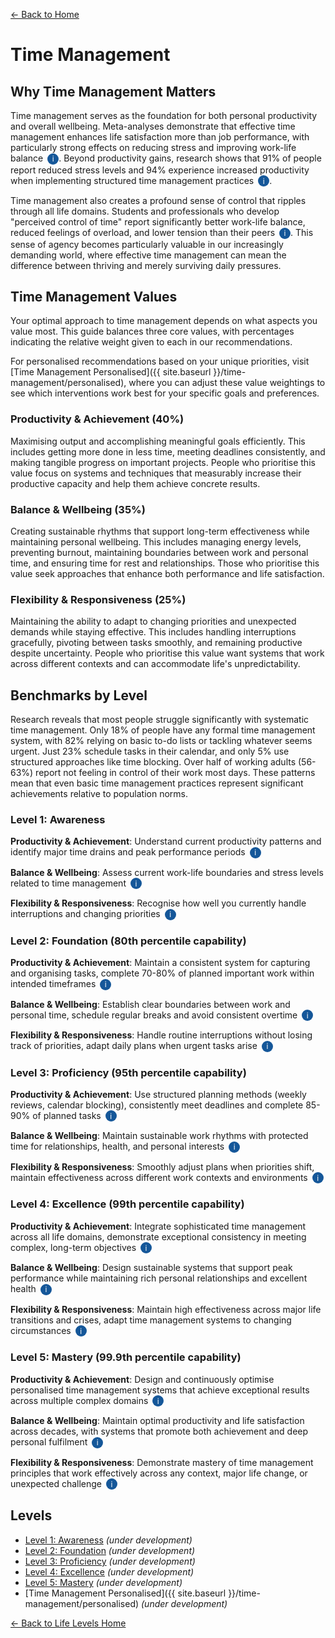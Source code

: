 [← Back to Home](../)
# Time Management

## Why Time Management Matters

Time management serves as the foundation for both personal productivity and overall wellbeing. Meta-analyses demonstrate that effective time management enhances life satisfaction more than job performance, with particularly strong effects on reducing stress and improving work-life balance <span class="info-icon" onclick="showReasoning('research-key-1')">i</span>. Beyond productivity gains, research shows that 91% of people report reduced stress levels and 94% experience increased productivity when implementing structured time management practices <span class="info-icon" onclick="showReasoning('research-key-2')">i</span>.

Time management also creates a profound sense of control that ripples through all life domains. Students and professionals who develop "perceived control of time" report significantly better work-life balance, reduced feelings of overload, and lower tension than their peers <span class="info-icon" onclick="showReasoning('research-key-3')">i</span>. This sense of agency becomes particularly valuable in our increasingly demanding world, where effective time management can mean the difference between thriving and merely surviving daily pressures.

## Time Management Values

Your optimal approach to time management depends on what aspects you value most. This guide balances three core values, with percentages indicating the relative weight given to each in our recommendations.

For personalised recommendations based on your unique priorities, visit [Time Management Personalised]({{ site.baseurl }}/time-management/personalised), where you can adjust these value weightings to see which interventions work best for your specific goals and preferences.

### Productivity & Achievement (40%)
Maximising output and accomplishing meaningful goals efficiently. This includes getting more done in less time, meeting deadlines consistently, and making tangible progress on important projects. People who prioritise this value focus on systems and techniques that measurably increase their productive capacity and help them achieve concrete results.

### Balance & Wellbeing (35%)
Creating sustainable rhythms that support long-term effectiveness while maintaining personal wellbeing. This includes managing energy levels, preventing burnout, maintaining boundaries between work and personal time, and ensuring time for rest and relationships. Those who prioritise this value seek approaches that enhance both performance and life satisfaction.

### Flexibility & Responsiveness (25%)
Maintaining the ability to adapt to changing priorities and unexpected demands while staying effective. This includes handling interruptions gracefully, pivoting between tasks smoothly, and remaining productive despite uncertainty. People who prioritise this value want systems that work across different contexts and can accommodate life's unpredictability.

## Benchmarks by Level

Research reveals that most people struggle significantly with systematic time management. Only 18% of people have any formal time management system, with 82% relying on basic to-do lists or tackling whatever seems urgent. Just 23% schedule tasks in their calendar, and only 5% use structured approaches like time blocking. Over half of working adults (56-63%) report not feeling in control of their work most days. These patterns mean that even basic time management practices represent significant achievements relative to population norms.

### Level 1: Awareness

**Productivity & Achievement**: Understand current productivity patterns and identify major time drains and peak performance periods <span class="info-icon" onclick="showReasoning('level1-productivity')">i</span>

**Balance & Wellbeing**: Assess current work-life boundaries and stress levels related to time management <span class="info-icon" onclick="showReasoning('level1-balance')">i</span>

**Flexibility & Responsiveness**: Recognise how well you currently handle interruptions and changing priorities <span class="info-icon" onclick="showReasoning('level1-flexibility')">i</span>

### Level 2: Foundation (80th percentile capability)

**Productivity & Achievement**: Maintain a consistent system for capturing and organising tasks, complete 70-80% of planned important work within intended timeframes <span class="info-icon" onclick="showReasoning('level2-productivity')">i</span>

**Balance & Wellbeing**: Establish clear boundaries between work and personal time, schedule regular breaks and avoid consistent overtime <span class="info-icon" onclick="showReasoning('level2-balance')">i</span>

**Flexibility & Responsiveness**: Handle routine interruptions without losing track of priorities, adapt daily plans when urgent tasks arise <span class="info-icon" onclick="showReasoning('level2-flexibility')">i</span>

### Level 3: Proficiency (95th percentile capability)

**Productivity & Achievement**: Use structured planning methods (weekly reviews, calendar blocking), consistently meet deadlines and complete 85-90% of planned tasks <span class="info-icon" onclick="showReasoning('level3-productivity')">i</span>

**Balance & Wellbeing**: Maintain sustainable work rhythms with protected time for relationships, health, and personal interests <span class="info-icon" onclick="showReasoning('level3-balance')">i</span>

**Flexibility & Responsiveness**: Smoothly adjust plans when priorities shift, maintain effectiveness across different work contexts and environments <span class="info-icon" onclick="showReasoning('level3-flexibility')">i</span>

### Level 4: Excellence (99th percentile capability)

**Productivity & Achievement**: Integrate sophisticated time management across all life domains, demonstrate exceptional consistency in meeting complex, long-term objectives <span class="info-icon" onclick="showReasoning('level4-productivity')">i</span>

**Balance & Wellbeing**: Design sustainable systems that support peak performance while maintaining rich personal relationships and excellent health <span class="info-icon" onclick="showReasoning('level4-balance')">i</span>

**Flexibility & Responsiveness**: Maintain high effectiveness across major life transitions and crises, adapt time management systems to changing circumstances <span class="info-icon" onclick="showReasoning('level4-flexibility')">i</span>

### Level 5: Mastery (99.9th percentile capability)

**Productivity & Achievement**: Design and continuously optimise personalised time management systems that achieve exceptional results across multiple complex domains <span class="info-icon" onclick="showReasoning('level5-productivity')">i</span>

**Balance & Wellbeing**: Maintain optimal productivity and life satisfaction across decades, with systems that promote both achievement and deep personal fulfilment <span class="info-icon" onclick="showReasoning('level5-balance')">i</span>

**Flexibility & Responsiveness**: Demonstrate mastery of time management principles that work effectively across any context, major life change, or unexpected challenge <span class="info-icon" onclick="showReasoning('level5-flexibility')">i</span>

## Levels

- [Level 1: Awareness](level-1) *(under development)*
- [Level 2: Foundation](level-2) *(under development)*
- [Level 3: Proficiency](level-3) *(under development)*
- [Level 4: Excellence](level-4) *(under development)*
- [Level 5: Mastery](level-5) *(under development)*
- [Time Management Personalised]({{ site.baseurl }}/time-management/personalised) *(under development)*

[← Back to Life Levels Home](../)

<style>
.info-icon {
    background-color: #155799;
    color: white;
    border-radius: 50%;
    width: 18px;
    height: 18px;
    display: inline-flex;
    align-items: center;
    justify-content: center;
    font-size: 12px;
    cursor: pointer;
    transition: background-color 0.3s;
    user-select: none;
    margin-left: 3px;
}

.info-icon:hover {
    background-color: #0d47a1;
}

.reasoning-popup {
    display: none;
    position: fixed;
    top: 50%;
    left: 50%;
    transform: translate(-50%, -50%);
    background: white;
    border: 1px solid #ddd;
    border-radius: 8px;
    padding: 20px;
    max-width: 500px;
    width: 90%;
    box-shadow: 0 4px 20px rgba(0,0,0,0.15);
    z-index: 1000;
}

.reasoning-popup.visible {
    display: block;
}

.popup-header {
    font-weight: bold;
    margin-bottom: 10px;
    color: #155799;
}

.popup-close {
    position: absolute;
    top: 10px;
    right: 15px;
    background: none;
    border: none;
    font-size: 20px;
    cursor: pointer;
    color: #666;
}

.popup-close:hover {
    color: #333;
}

.popup-overlay {
    display: none;
    position: fixed;
    top: 0;
    left: 0;
    width: 100%;
    height: 100%;
    background: rgba(0,0,0,0.5);
    z-index: 999;
}

.popup-overlay.visible {
    display: block;
}
</style>

<!-- Popup overlay -->
<div class="popup-overlay" id="popupOverlay" onclick="hideReasoning()"></div>

<!-- Reasoning popup -->
<div class="reasoning-popup" id="reasoningPopup">
    <button class="popup-close" onclick="hideReasoning()">×</button>
    <div class="popup-header" id="popupHeader"></div>
    <div id="popupContent"></div>
</div>

<script>
// Research data for info buttons
const researchData = {
    'research-key-1': {
        title: 'Time Management and Wellbeing Research',
        content: 'A comprehensive meta-analysis of 158 studies (n = 53,957) found that time management enhances wellbeing, particularly life satisfaction, more than academic and job performance. The effect on life satisfaction was 72% stronger than that on job satisfaction, challenging assumptions that time management is primarily a work skill. <a href="https://www.ncbi.nlm.nih.gov/pmc/articles/PMC7799745/" target="_blank">View study</a>'
    },
    'research-key-2': {
        title: 'Time Management Benefits Research', 
        content: 'Timewatch research surveying 382 employees found that 94% agree better time management increases productivity and 91% say it reduces stress at work. Additional studies show that people using time tracking report feeling in control 5 days a week (43%) compared to only 26% of those without structured systems. <a href="https://www.timewatch.com/blog/time-management-statistics/" target="_blank">View study</a>'
    },
    'research-key-3': {
        title: 'Perceived Control and Time Management',
        content: 'Research by Macan et al. found that the most significant aspect of time management is "Perceived Control of Time." Students and workers who perceived they were in control of their time reported significantly greater work-life balance, lower sense of work overload, and less tension than their peers. <a href="https://journals.sagepub.com/doi/full/10.1177/2158244018824506" target="_blank">View study</a>'
    },
    // Level 1 - Awareness
    'level1-productivity': {
        title: 'Level 1 Productivity Reasoning',
        content: 'Level 1 focuses on assessment only. Research shows most people (82%) lack structured time management systems and struggle to identify their productivity patterns. This awareness stage helps establish baseline understanding before implementing any changes.'
    },
    'level1-balance': {
        title: 'Level 1 Balance Reasoning', 
        content: 'Assessment of current work-life boundaries. Studies show that 71% of knowledge workers experienced burnout, often due to poor time boundaries. Level 1 involves recognising these patterns without yet implementing solutions.'
    },
    'level1-flexibility': {
        title: 'Level 1 Flexibility Reasoning',
        content: 'Understanding current response patterns to interruptions and changes. Research indicates people are interrupted 275 times per day on average. Level 1 involves recognising how these interruptions currently affect your work.'
    },
    
    // Level 2 - Foundation (80th percentile)
    'level2-productivity': {
        title: 'Level 2 Productivity Reasoning',
        content: 'Research shows only 23% of people schedule tasks in calendars, and only 18% have formal time management systems. Maintaining consistent task capture and completing 70-80% of planned work represents top 20% achievement, as most people struggle with basic organisation.'
    },
    'level2-balance': {
        title: 'Level 2 Balance Reasoning',
        content: 'Studies indicate 32% cite inability to disconnect as a primary burnout cause. Establishing clear work-life boundaries and regular breaks represents significant achievement, as most people work without structured rest periods.'
    },
    'level2-flexibility': {
        title: 'Level 2 Flexibility Reasoning',
        content: 'Research shows people experience 275 interruptions daily, with 25 minutes needed to refocus after each interruption. Successfully handling routine interruptions without losing priorities represents top 20% capability in maintaining focus.'
    },
    
    // Level 3 - Proficiency (95th percentile)
    'level3-productivity': {
        title: 'Level 3 Productivity Reasoning',
        content: 'Only 5% of people use structured methods like time blocking, and studies show structured goal-setters are 10x more likely to achieve objectives. Completing 85-90% of planned tasks consistently represents top 5% achievement given that most people complete far less of their intended work.'
    },
    'level3-balance': {
        title: 'Level 3 Balance Reasoning',
        content: 'Research indicates sustainable work rhythms with protected personal time are rare, with most people struggling to maintain boundaries. Creating systems that support both productivity and personal relationships represents top 5% achievement in work-life integration.'
    },
    'level3-flexibility': {
        title: 'Level 3 Flexibility Reasoning',
        content: 'Studies show most people struggle when priorities shift, with only 26% resolving conflicts quickly and effectively. Maintaining effectiveness across different contexts while adapting smoothly to changes represents top 5% adaptability skills.'
    },
    
    // Level 4 - Excellence (99th percentile)
    'level4-productivity': {
        title: 'Level 4 Productivity Reasoning',
        content: 'Research shows only 8% of people successfully achieve their goals consistently. Integrating sophisticated time management across all life domains while meeting complex long-term objectives represents top 1% achievement, requiring advanced planning and execution skills.'
    },
    'level4-balance': {
        title: 'Level 4 Balance Reasoning',
        content: 'Studies indicate maintaining peak performance while sustaining excellent relationships and health is extremely rare. This level represents mastery of sustainable high performance that only 1% achieve, avoiding the common trap of sacrificing health or relationships for productivity.'
    },
    'level4-flexibility': {
        title: 'Level 4 Flexibility Reasoning',
        content: 'Research shows most people struggle significantly during major life transitions. Maintaining high effectiveness across life crises and major changes represents top 1% resilience and adaptability, as evidenced by how few people successfully navigate major changes without significant productivity loss.'
    },
    
    // Level 5 - Mastery (99.9th percentile)
    'level5-productivity': {
        title: 'Level 5 Productivity Reasoning',
        content: 'Designing and optimising personalised time management systems that achieve exceptional results across multiple domains represents mastery achieved by roughly 1 in 1,000 people. This requires deep understanding of productivity principles and ability to create novel solutions.'
    },
    'level5-balance': {
        title: 'Level 5 Balance Reasoning',
        content: 'Maintaining optimal productivity and life satisfaction across decades represents the pinnacle of time management mastery. Only about 0.1% of people achieve sustained high performance in both work and personal domains over extended periods without burnout or major life disruption.'
    },
    'level5-flexibility': {
        title: 'Level 5 Flexibility Reasoning',
        content: 'Demonstrating time management mastery that works across any context or major life change represents the highest level of skill. This level of adaptability and effectiveness across all circumstances is achieved by approximately 1 in 1,000 people.'
    }
};

function showReasoning(key) {
    const data = researchData[key];
    if (data) {
        document.getElementById('popupHeader').textContent = data.title;
        document.getElementById('popupContent').innerHTML = data.content;
        document.getElementById('popupOverlay').classList.add('visible');
        document.getElementById('reasoningPopup').classList.add('visible');
    }
}

function hideReasoning() {
    document.getElementById('popupOverlay').classList.remove('visible');
    document.getElementById('reasoningPopup').classList.remove('visible');
}

// Close popup with Escape key
document.addEventListener('keydown', function(e) {
    if (e.key === 'Escape') {
        hideReasoning();
    }
});
</script>
